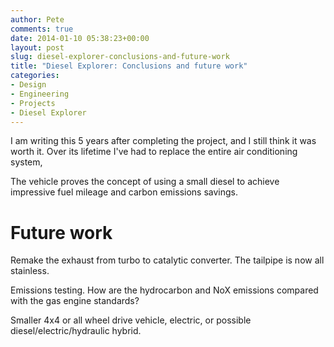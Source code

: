 ```yaml
---
author: Pete
comments: true
date: 2014-01-10 05:38:23+00:00
layout: post
slug: diesel-explorer-conclusions-and-future-work
title: "Diesel Explorer: Conclusions and future work"
categories:
- Design
- Engineering
- Projects
- Diesel Explorer
---
```


I am writing this 5 years after completing the project, and I still think it was worth it. Over its lifetime I've had to replace the entire air conditioning system,

The vehicle proves the concept of using a small diesel to achieve impressive fuel mileage and carbon emissions savings.

<h1>Future work</h1>
Remake the exhaust from turbo to catalytic converter. The tailpipe is now all stainless.

Emissions testing. How are the hydrocarbon and NoX emissions compared with the gas engine standards?

Smaller 4x4 or all wheel drive vehicle, electric, or possible diesel/electric/hydraulic hybrid.
